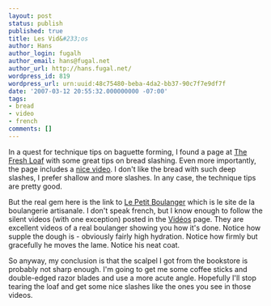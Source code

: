 ```yaml
---
layout: post
status: publish
published: true
title: Les Vid&#233;os
author: Hans
author_login: fugalh
author_email: hans@fugal.net
author_url: http://hans.fugal.net/
wordpress_id: 819
wordpress_url: urn:uuid:48c75480-beba-4da2-bb37-90c7f7e9df7f
date: '2007-03-12 20:55:32.000000000 -07:00'
tags:
- bread
- video
- french
comments: []
---
```

<p>In a quest for technique tips on baguette forming, I found a page at <a href="http://www.thefreshloaf.com/node/1680">The Fresh
Loaf</a> with some great tips on bread
slashing. Even more importantly, the page includes a <a href="http://www.youtube.com/watch?v=SVSh0iLiAos&amp;eurl=http%3A%2F%2Fwww%2Ethefreshloaf%2Ecom%2Fnode%2F1680">nice
video</a>.
I don't like the bread with such deep slashes, I prefer shallow and more
slashes. In any case, the technique tips are pretty good.</p>

<p>But the real gem here is the link to <a href="http://lepetitboulanger.com/">Le Petit
Boulanger</a> which is le site de la boulangerie
artisanale. I don't speak french, but I know enough to follow the silent videos
(with one exception) posted in the
<a href="http://lepetitboulanger.com/video.htm">Vidéos</a> page. They are excellent videos
of a real boulanger showing you how it's done. Notice how supple the dough is -
obviously fairly high hydration. Notice how firmly but gracefully he moves the
lame. Notice his neat coat.</p>

<p>So anyway, my conclusion is that the scalpel I got from the bookstore is
probably not sharp enough. I'm going to get me some coffee sticks and
double-edged razor blades and use a more acute angle. Hopefully I'll stop
tearing the loaf and get some nice slashes like the ones you see in those
videos.</p>
